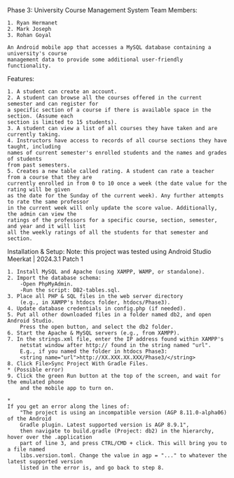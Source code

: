 Phase 3: University Course Management System Team Members:

	1. Ryan Hermanet
	2. Mark Joseph
	3. Rohan Goyal
	
	An Android mobile app that accesses a MySQL database containing a university's course
	management data to provide some additional user-friendly functionality.
Features:

	1. A student can create an account.
	2. A student can browse all the courses offered in the current semester and can register for
	a specific section of a course if there is available space in the section. (Assume each
	section is limited to 15 students).
	3. A student can view a list of all courses they have taken and are currently taking.
	4. Instructors have access to records of all course sections they have taught, including
	names of current semester's enrolled students and the names and grades of students
	from past semesters.
	5. Creates a new table called rating. A student can rate a teacher from a course that they are 
	currently enrolled in from 0 to 10 once a week (the date value for the rating will be given 
	as the date for the Sunday of the current week). Any further attempts to rate the same professor 
	in the current week will only update the score value. Additionally, the admin can view the 
	ratings of the professors for a specific course, section, semester, and year and it will list 
	all the weekly ratings of all the students for that semester and section.


Installation & Setup:
Note: this project was tested using Android Studio Meerkat | 2024.3.1 Patch 1 

    1. Install MySQL and Apache (using XAMPP, WAMP, or standalone).
    2. Import the database schema:
		-Open PhpMyAdmin.
		-Run the script: DB2-tables.sql.
    3. Place all PHP & SQL files in the web server directory 
		(e.g., in XAMPP's htdocs folder, htdocs/Phase3).
    4. Update database credentials in config.php (if needed).
	5. Put all other downloaded files in a folder named db2, and open Android Studio.
		Press the open button, and select the db2 folder.
	6. Start the Apache & MySQL servers (e.g., from XAMPP).
	7. In the strings.xml file, enter the IP address found within XAMPP's 
		netstat window after http:// found in the string named "url". 
		E.g., if you named the folder in htdocs Phase3:
		<string name="url">http://XX.XXX.XX.XXX/Phase3/</string>
	8. Click File>Sync Project With Gradle Files. 
	* (Possible error)
	9. Click the green Run button at the top of the screen, and wait for the emulated phone
		and the mobile app to turn on.
	
	*
	If you get an error along the lines of:
		"The project is using an incompatible version (AGP 8.11.0-alpha06) of the Android 
		Gradle plugin. Latest supported version is AGP 8.9.1", 
		then navigate to build.gradle (Project: db2) in the hierarchy, hover over the .application
		part of line 3, and press CTRL/CMD + click. This will bring you to a file named 
		libs.version.toml. Change the value in agp = "..." to whatever the latest supported version
		listed in the error is, and go back to step 8.
